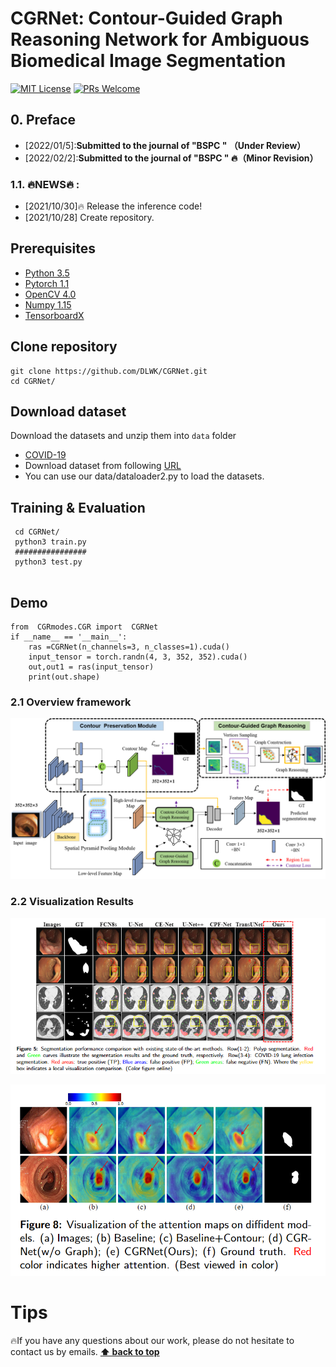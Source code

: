 # CGRNet: Contour-Guided Graph Reasoning Network for Ambiguous Biomedical Image Segmentation
[![MIT License](https://img.shields.io/badge/license-MIT-green.svg)](https://opensource.org/licenses/MIT) [![PRs Welcome](https://img.shields.io/badge/PRs-welcome-brightgreen.svg?style=flat-square)](http://makeapullrequest.com)
## 0. Preface
- [2022/01/5]:**Submitted to the journal of "BSPC " （Under Review）**
- [2022/02/2]:**Submitted to the journal of "BSPC " 🔥（Minor Revision）**


### 1.1. 🔥NEWS🔥 :
- [2021/10/30]:fire: Release the inference code!
- [2021/10/28] Create repository.


## Prerequisites
- [Python 3.5](https://www.python.org/)
- [Pytorch 1.1](http://pytorch.org/)
- [OpenCV 4.0](https://opencv.org/)
- [Numpy 1.15](https://numpy.org/)
- [TensorboardX](https://github.com/lanpa/tensorboardX)

## Clone repository
```shell
git clone https://github.com/DLWK/CGRNet.git
cd CGRNet/
```
## Download dataset
Download the datasets and unzip them into `data` folder
- [COVID-19](https://medicalsegmentation.com/covid19/)
- Download dataset from following [URL](https://drive.google.com/file/d/17Cs2JhKOKwt4usiAYJVJMnXfyZWySn3s/view?usp=sharing)
- You can use our data/dataloader2.py to load the datasets.
## Training & Evaluation
```shell
 cd CGRNet/
 python3 train.py
 ################
 python3 test.py
 
```

## Demo
```shell
from  CGRmodes.CGR import  CGRNet
if __name__ == '__main__':
    ras =CGRNet(n_channels=3, n_classes=1).cuda()
    input_tensor = torch.randn(4, 3, 352, 352).cuda()
    out,out1 = ras(input_tensor)
    print(out.shape) 
```
### 2.1 Overview framework
<p align="center">
    <img src="./fig/1.png"/> <br />
    <em> 
    </em>
</p>

### 2.2 Visualization Results
<p align="center">
    <img src="./fig/2.png"/> <br />
    <em> 
    </em>
</p>

<p align="center">
    <img src="./fig/3.png"/> <br />
    <em> 
    </em>
</p>


# Tips
:fire:If you have any questions about our work, please do not hesitate to contact us by emails.
**[⬆ back to top](#0-preface)**
